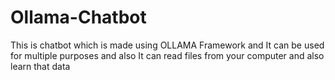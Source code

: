 # Ollama-Chatbot
This is chatbot which is made using OLLAMA Framework and It can be used for multiple purposes and also It can read files from your computer and also learn that data
